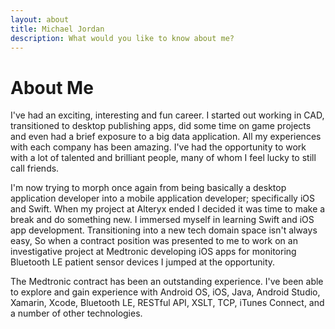 ```yaml
---
layout: about
title: Michael Jordan
description: What would you like to know about me?
---
```


# About Me

I've had an exciting, interesting and fun career. I started out working in CAD, transitioned to desktop publishing apps, did some time on game projects and even had a brief exposure to a big data application. All my experiences with each company has been amazing. I've had the opportunity to work with a lot of talented and brilliant people, many of whom I feel lucky to still call friends.

I'm now trying to morph once again from being basically a desktop application developer into a mobile application developer; specifically iOS and Swift. When my project at Alteryx ended I decided it was time to make a break and do something new. I immersed myself in learning Swift and iOS app development. Transitioning into a new tech domain space isn't always easy, So when a contract position was presented to me to work on an investigative project at Medtronic developing iOS apps for monitoring Bluetooth LE patient sensor devices I jumped at the opportunity.

The Medtronic contract has been an outstanding experience. I've been able to explore and gain experience with Android OS, iOS, Java, Android Studio, Xamarin, Xcode, Bluetooth LE, RESTful API, XSLT, TCP, iTunes Connect, and a number of other technologies.
